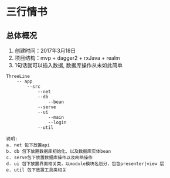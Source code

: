 # 三行情书

## 总体概况

1. 创建时间：2017年3月18日
2. 项目结构：mvp + dagger2 + rxJava + realm
3. 1句话就可以插入数据, 数据库操作从未如此简单
```
ThreeLine
    -- app
        --src
            --net
            --db
                --bean
            --serve
            --ui
                --main
                --login
            --util
            
说明: 
a. net 包下放置api
b. db 包下放置数据库初始化、以及数据库实体bean
c. serve包下放置数据库操作以及网络操作
d. ui 包下放置界面相关类，以module模块名划分，包含presenter|view 层
e. util 包下放置工具类相关
```